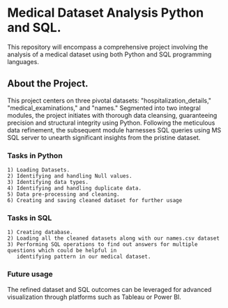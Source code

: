 # Medical Dataset Analysis Python and SQL.
This repository will encompass a comprehensive project involving the analysis of a medical dataset using both Python and SQL programming languages.

## About the Project.
This project centers on three pivotal datasets: "hospitalization_details," "medical_examinations," and "names." Segmented into two integral modules, the project initiates with thorough data cleansing, guaranteeing precision and structural integrity using Python.
Following the meticulous data refinement, the subsequent module harnesses SQL queries using MS SQL server to unearth significant insights from the pristine dataset.

### Tasks in Python
    1) Loading Datasets.
    2) Identifying and handling Null values.
    3) Identifying data types.
    4) Identifying and handling duplicate data.
    5) Data pre-processing and cleaning.
    6) Creating and saving cleaned dataset for further usage

### Tasks in SQL
    1) Creating database.
    2) Loading all the cleaned datasets along with our names.csv dataset
    3) Performing SQL operations to find out answers for multiple questions which could be helpful in 
       identifying pattern in our medical dataset.

### Future usage
The refined dataset and SQL outcomes can be leveraged for advanced visualization through platforms such as Tableau or Power BI.

    
    
